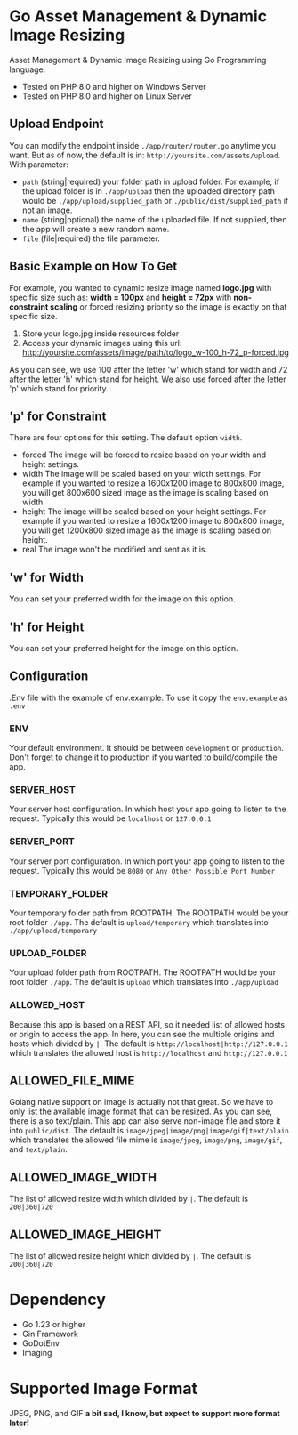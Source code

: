 # Go Asset Management & Dynamic Image Resizing
Asset Management & Dynamic Image Resizing using Go Programming language.

- Tested on PHP 8.0 and higher on Windows Server
- Tested on PHP 8.0 and higher on Linux Server

## Upload Endpoint
You can modify the endpoint inside `./app/router/router.go` anytime you want. But as of now, the default is in: `http://yoursite.com/assets/upload`. With parameter:
- `path` (string|required) your folder path in upload folder. For example, if the upload folder is in `./app/upload` then the uploaded directory path would be `./app/upload/supplied_path` or `./public/dist/supplied_path` if not an image.
- `name` (string|optional) the name of the uploaded file. If not supplied, then the app will create a new random name.
- `file` (file|required) the file parameter.


## Basic Example on How To Get
For example, you wanted to dynamic resize image named **logo.jpg** with specific size such as: **width = 100px** and **height = 72px** with **non-constraint scaling** or forced resizing priority so the image is exactly on that specific size.

1. Store your logo.jpg inside resources folder
2. Access your dynamic images using this url: http://yoursite.com/assets/image/path/to/logo_w-100_h-72_p-forced.jpg

As you can see, we use 100 after the letter 'w' which stand for width and 72 after the letter 'h' which stand for height. We also use forced after the letter 'p' which stand for priority.

## 'p' for Constraint
There are four options for this setting. The default option `width`.
- forced
The image will be forced to resize based on your width and height settings.
- width
The image will be scaled based on your width settings. For example if you wanted to resize a 1600x1200 image to 800x800 image, you will get 800x600 sized image as the image is scaling based on width.
- height
The image will be scaled based on your height settings. For example if you wanted to resize a 1600x1200 image to 800x800 image, you will get 1200x800 sized image as the image is scaling based on height.
- real
The image won't be modified and sent as it is.

## 'w' for Width
You can set your preferred width for the image on this option.

## 'h' for Height
You can set your preferred height for the image on this option.

## Configuration
.Env file with the example of env.example. To use it copy the `env.example` as `.env`

### ENV
Your default environment. It should be between `development` or `production`. Don't forget to change it to production if you wanted to build/compile the app.

### SERVER_HOST
Your server host configuration. In which host your app going to listen to the request. Typically this would be `localhost` or `127.0.0.1`

### SERVER_PORT
Your server port configuration. In which port your app going to listen to the request. Typically this would be `8080` or `Any Other Possible Port Number`

### TEMPORARY_FOLDER
Your temporary folder path from ROOTPATH. The ROOTPATH would be your root folder `./app`.
The default is `upload/temporary` which translates into `./app/upload/temporary`

### UPLOAD_FOLDER
Your upload folder path from ROOTPATH. The ROOTPATH would be your root folder `./app`.
The default is `upload` which translates into `./app/upload`

### ALLOWED_HOST
Because this app is based on a REST API, so it needed list of allowed hosts or origin to access the app. In here, you can see the multiple origins and hosts which divided by `|`.
The default is `http://localhost|http://127.0.0.1` which translates the allowed host is `http://localhost` and `http://127.0.0.1`

## ALLOWED_FILE_MIME
Golang native support on image is actually not that great. So we have to only list the available image format that can be resized. As you can see, there is also text/plain. This app can also serve non-image file and store it into `public/dist`.
The default is `image/jpeg|image/png|image/gif|text/plain` which translates the allowed file mime is `image/jpeg`, `image/png`, `image/gif`, and `text/plain`.

## ALLOWED_IMAGE_WIDTH
The list of allowed resize width which divided by `|`.
The default is `200|360|720`

## ALLOWED_IMAGE_HEIGHT
The list of allowed resize height which divided by `|`.
The default is `200|360|720`

# Dependency
- Go 1.23 or higher
- Gin Framework
- GoDotEnv
- Imaging

# Supported Image Format
JPEG, PNG, and GIF
__a bit sad, I know, but expect to support more format later!__